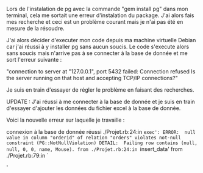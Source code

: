 Lors de l'instalation de pg avec la commande "gem install pg" dans mon terminal, cela me sortait une erreur d'instalation du package.
J'ai alors fais mes recherche et ceci est un problème courant mais je n'ai pas été en mesure de la résoudre.

J'ai alors décider d'executer mon code depuis ma machine virtuelle Debian car j'ai réussi à y installer pg sans aucun soucis.
Le code s'execute alors sans soucis mais n'arrive pas à se connecter à la base de donnée et me sort l'erreur suivante :

"connection to server at "127.0.0.1", port 5432 failed: Connection refused
Is the server running on that host and accepting TCP/IP connections?"

Je suis en train d'essayer de régler le problème en faisant des recherches.

UPDATE : J'ai réussi à me connecter à la base de donnée et je suis en train d'essayer d'ajouter les données du fichier excel à la base de donnée.

Voici la nouvelle erreur sur laquelle je travaille :

connexion à la base de donnée réussi
./Projet.rb:24:in `exec': ERROR:  null value in column "orderid" of relation "orders" violates not-null constraint (PG::NotNullViolation)
DETAIL:  Failing row contains (null, null, 0, 0, name, Mouse).
        from ./Projet.rb:24:in `insert_data'
        from ./Projet.rb:79:in `<main>'
